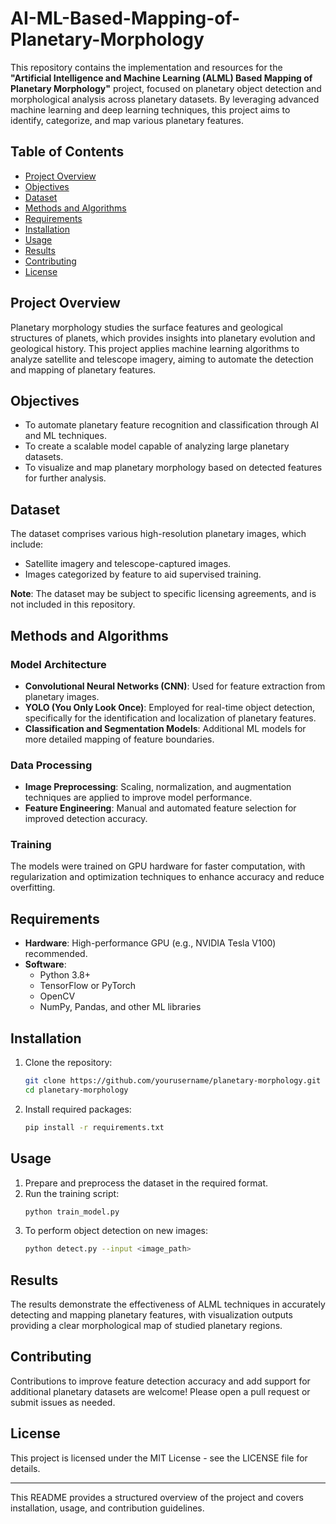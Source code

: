 # AI-ML-Based-Mapping-of-Planetary-Morphology

This repository contains the implementation and resources for the **"Artificial Intelligence and Machine Learning (ALML) Based Mapping of Planetary Morphology"** project, focused on planetary object detection and morphological analysis across planetary datasets. By leveraging advanced machine learning and deep learning techniques, this project aims to identify, categorize, and map various planetary features.

## Table of Contents
- [Project Overview](#project-overview)
- [Objectives](#objectives)
- [Dataset](#dataset)
- [Methods and Algorithms](#methods-and-algorithms)
- [Requirements](#requirements)
- [Installation](#installation)
- [Usage](#usage)
- [Results](#results)
- [Contributing](#contributing)
- [License](#license)

## Project Overview
Planetary morphology studies the surface features and geological structures of planets, which provides insights into planetary evolution and geological history. This project applies machine learning algorithms to analyze satellite and telescope imagery, aiming to automate the detection and mapping of planetary features.

## Objectives
- To automate planetary feature recognition and classification through AI and ML techniques.
- To create a scalable model capable of analyzing large planetary datasets.
- To visualize and map planetary morphology based on detected features for further analysis.

## Dataset
The dataset comprises various high-resolution planetary images, which include:
- Satellite imagery and telescope-captured images.
- Images categorized by feature to aid supervised training.

**Note**: The dataset may be subject to specific licensing agreements, and is not included in this repository.

## Methods and Algorithms
### Model Architecture
- **Convolutional Neural Networks (CNN)**: Used for feature extraction from planetary images.
- **YOLO (You Only Look Once)**: Employed for real-time object detection, specifically for the identification and localization of planetary features.
- **Classification and Segmentation Models**: Additional ML models for more detailed mapping of feature boundaries.

### Data Processing
- **Image Preprocessing**: Scaling, normalization, and augmentation techniques are applied to improve model performance.
- **Feature Engineering**: Manual and automated feature selection for improved detection accuracy.

### Training
The models were trained on GPU hardware for faster computation, with regularization and optimization techniques to enhance accuracy and reduce overfitting.

## Requirements
- **Hardware**: High-performance GPU (e.g., NVIDIA Tesla V100) recommended.
- **Software**:
  - Python 3.8+
  - TensorFlow or PyTorch
  - OpenCV
  - NumPy, Pandas, and other ML libraries

## Installation
1. Clone the repository:
   ```bash
   git clone https://github.com/yourusername/planetary-morphology.git
   cd planetary-morphology
   ```
2. Install required packages:
   ```bash
   pip install -r requirements.txt
   ```

## Usage
1. Prepare and preprocess the dataset in the required format.
2. Run the training script:
   ```bash
   python train_model.py
   ```
3. To perform object detection on new images:
   ```bash
   python detect.py --input <image_path>
   ```

## Results
The results demonstrate the effectiveness of ALML techniques in accurately detecting and mapping planetary features, with visualization outputs providing a clear morphological map of studied planetary regions.

## Contributing
Contributions to improve feature detection accuracy and add support for additional planetary datasets are welcome! Please open a pull request or submit issues as needed.

## License
This project is licensed under the MIT License - see the LICENSE file for details.

---

This README provides a structured overview of the project and covers installation, usage, and contribution guidelines.
